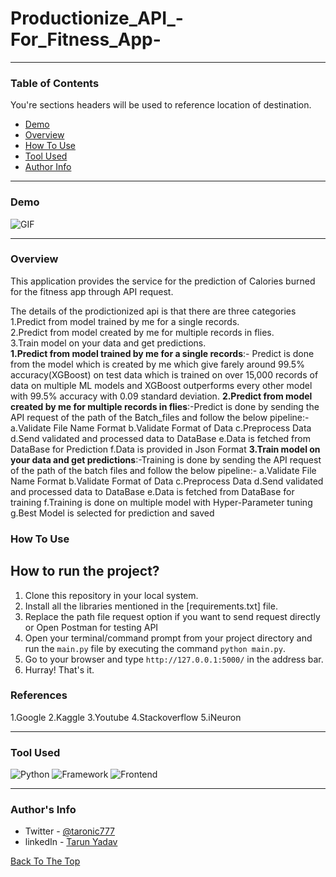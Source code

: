 # Productionize_API_-For_Fitness_App-
---

### Table of Contents
You're sections headers will be used to reference location of destination.

- [Demo](#demo)
- [Overview](#overview)
- [How To Use](#how-to-use)
- [Tool Used](#tool-used)
- [Author Info](#author-info)

---

### Demo

![GIF](./static/gif.gif)

---

### Overview

This application provides the service for the prediction of Calories burned for the fitness app through API request.

The details of the prodictionized api is that there are three categories 1.Predict from model trained by me for a single records.<br>
                                                                         2.Predict from model created by me for multiple records in flies.<br>
                                                                         3.Train model on your data and get predictions.<br>
<b>1.Predict from model trained by me for a single records</b>:- Predict is done from the model which is created by me which give farely around 99.5% accuracy(XGBoost) on test data which is trained on over 15,000 records of data on multiple ML models and XGBoost outperforms every other model with 99.5% accuracy with 0.09 standard deviation.
<b>2.Predict from model created by me for multiple records in flies</b>:-Predict is done by sending the API request of the path of the Batch_files and follow the below pipeline:-
                    a.Validate File Name Format
                    b.Validate Format of Data
                    c.Preprocess Data
                    d.Send validated and processed data to DataBase
                    e.Data is fetched from DataBase for Prediction
                    f.Data is provided in Json Format
<b>3.Train model on your data and get predictions</b>:-Training is done by sending the API request of the path of the batch files and follow the below pipeline:-
                    a.Validate File Name Format
                    b.Validate Format of Data
                    c.Preprocess Data
                    d.Send validated and processed data to DataBase
                    e.Data is fetched from DataBase for training
                    f.Training is done on multiple model with Hyper-Parameter tuning
                    g.Best Model is selected for prediction and saved

### How To Use
## How to run the project?

1. Clone this repository in your local system.
2. Install all the libraries mentioned in the [requirements.txt] file.
3. Replace the path file request option if you want to send request directly or Open Postman for testing API 
4. Open your terminal/command prompt from your project directory and run the `main.py` file by executing the command `python main.py`.
5. Go to your browser and type `http://127.0.0.1:5000/` in the address bar.
6. Hurray! That's it.


### References
1.Google
2.Kaggle
3.Youtube
4.Stackoverflow
5.iNeuron

---

### Tool Used

![Python](https://img.shields.io/badge/Python-3.8-blueviolet)
![Framework](https://img.shields.io/badge/Framework-Flask-red)
![Frontend](https://img.shields.io/badge/Frontend-HTML/CSS/JS-green)


---

### Author's Info

- Twitter - [@taronic777](https://twitter.com/taronic777)
- linkedIn - [Tarun Yadav](https://www.linkedin.com/in/tarun-yadav-47442112b/)

[Back To The Top](#read-me-template)
